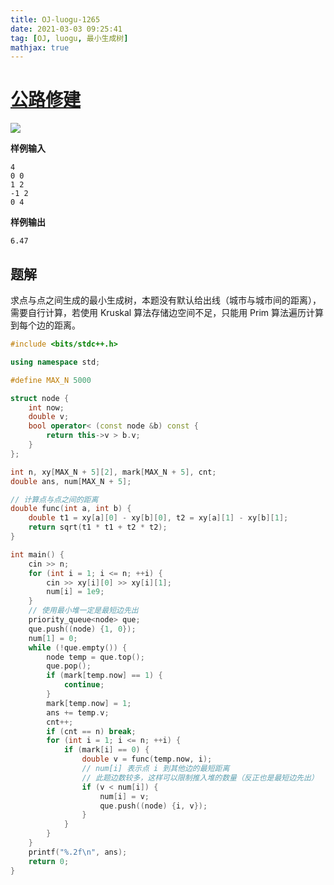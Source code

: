 ```yaml
---
title: OJ-luogu-1265
date: 2021-03-03 09:25:41
tag: [OJ, luogu, 最小生成树]
mathjax: true
---
```




# [公路修建](https://www.luogu.com.cn/problem/P1265)

![](https://hauk-blog.oss-cn-hangzhou.aliyuncs.com/blogimage-20210303101236325.png)

**样例输入**

```
4
0 0
1 2
-1 2
0 4
```

**样例输出**

```
6.47
```

## 题解

求点与点之间生成的最小生成树，本题没有默认给出线（城市与城市间的距离），需要自行计算，若使用 Kruskal 算法存储边空间不足，只能用 Prim 算法遍历计算到每个边的距离。

```cpp
#include <bits/stdc++.h>

using namespace std;

#define MAX_N 5000

struct node {
    int now;
    double v;
    bool operator< (const node &b) const {
        return this->v > b.v;
    }
};

int n, xy[MAX_N + 5][2], mark[MAX_N + 5], cnt;
double ans, num[MAX_N + 5];

// 计算点与点之间的距离
double func(int a, int b) {
    double t1 = xy[a][0] - xy[b][0], t2 = xy[a][1] - xy[b][1];
    return sqrt(t1 * t1 + t2 * t2);
}

int main() {
    cin >> n;
    for (int i = 1; i <= n; ++i) {
        cin >> xy[i][0] >> xy[i][1];
        num[i] = 1e9;
    }
    // 使用最小堆一定是最短边先出
    priority_queue<node> que;
    que.push((node) {1, 0});
    num[1] = 0;
    while (!que.empty()) {
        node temp = que.top();
        que.pop();
        if (mark[temp.now] == 1) {
            continue;
        }
        mark[temp.now] = 1;
        ans += temp.v;
        cnt++;
        if (cnt == n) break;
        for (int i = 1; i <= n; ++i) {
            if (mark[i] == 0) {
                double v = func(temp.now, i);
                // num[i] 表示点 i 到其他边的最短距离
                // 此题边数较多，这样可以限制推入堆的数量（反正也是最短边先出）
                if (v < num[i]) {
                    num[i] = v;
                    que.push((node) {i, v});
                }
            }
        }
    }
    printf("%.2f\n", ans);
    return 0;
}
```

